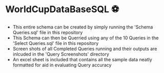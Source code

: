 # WorldCupDataBaseSQL ⚽️
* This entire schema can be created by simply running the 'Schema Queries.sql' file in this repository
* This Schema can then be Querried using any of the 10 Queries in the 'Select Queries.sql' file in this repository
* Screen shots of all Completed Queries running and their outputs are inlcuded in the 'Query Screenshots' directory
* An excel sheet is included that contains all the sample data neatly formatted for aid in evaluating Query accuracy

